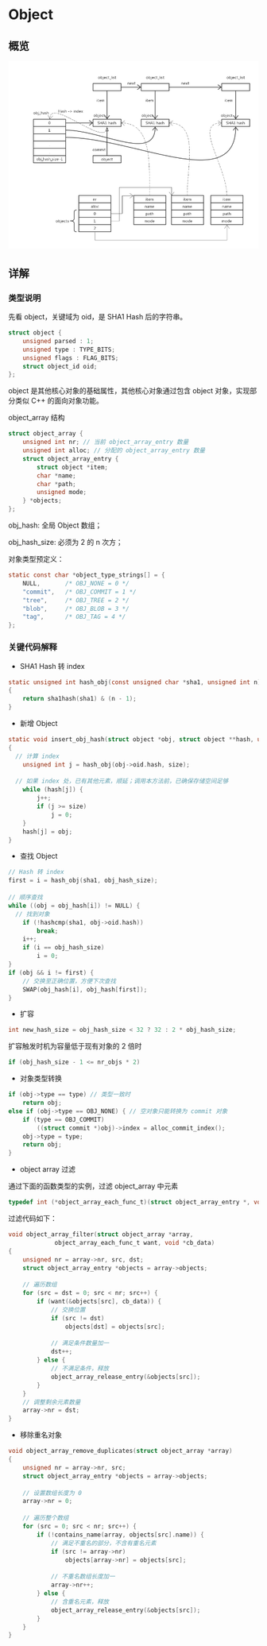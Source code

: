 # Object

## 概览

![Object](images/object.png)

## 详解

### 类型说明

先看 object，关键域为 oid，是 SHA1 Hash 后的字符串。

```C
struct object {
	unsigned parsed : 1;
	unsigned type : TYPE_BITS;
	unsigned flags : FLAG_BITS;
	struct object_id oid;
};
```

object 是其他核心对象的基础属性，其他核心对象通过包含 object 对象，实现部分类似 C++ 的面向对象功能。

object_array 结构

```C
struct object_array {
	unsigned int nr; // 当前 object_array_entry 数量
	unsigned int alloc; // 分配的 object_array_entry 数量
	struct object_array_entry {
		struct object *item;
		char *name;
		char *path;
		unsigned mode;
	} *objects;
};
```

obj_hash: 全局 Object 数组；

obj_hash_size: 必须为 2 的 n 次方；

对象类型预定义：

```C
static const char *object_type_strings[] = {
	NULL,		/* OBJ_NONE = 0 */
	"commit",	/* OBJ_COMMIT = 1 */
	"tree",		/* OBJ_TREE = 2 */
	"blob",		/* OBJ_BLOB = 3 */
	"tag",		/* OBJ_TAG = 4 */
};
```

### 关键代码解释

- SHA1 Hash 转 index

```C
static unsigned int hash_obj(const unsigned char *sha1, unsigned int n)
{
	return sha1hash(sha1) & (n - 1);
}
```

- 新增 Object

```C
static void insert_obj_hash(struct object *obj, struct object **hash, unsigned int size)
{
  // 计算 index
	unsigned int j = hash_obj(obj->oid.hash, size);

  // 如果 index 处，已有其他元素，顺延；调用本方法前，已确保存储空间足够
	while (hash[j]) {
		j++;
		if (j >= size)
			j = 0;
	}
	hash[j] = obj;
}
```

- 查找 Object

```C
// Hash 转 index
first = i = hash_obj(sha1, obj_hash_size);

// 顺序查找
while ((obj = obj_hash[i]) != NULL) {
  // 找到对象
	if (!hashcmp(sha1, obj->oid.hash))
		break;
	i++;
	if (i == obj_hash_size)
		i = 0;
}
if (obj && i != first) {
	// 交换至正确位置，方便下次查找
	SWAP(obj_hash[i], obj_hash[first]);
}
```

- 扩容

```C
int new_hash_size = obj_hash_size < 32 ? 32 : 2 * obj_hash_size;
```

扩容触发时机为容量低于现有对象的 2 倍时

```C
if (obj_hash_size - 1 <= nr_objs * 2)
```

- 对象类型转换

```C
if (obj->type == type) // 类型一致时
	return obj;
else if (obj->type == OBJ_NONE) { // 空对象只能转换为 commit 对象
	if (type == OBJ_COMMIT)
		((struct commit *)obj)->index = alloc_commit_index();
	obj->type = type;
	return obj;
}
```

- object array 过滤

通过下面的函数类型的实例，过滤 object_array 中元素

```C
typedef int (*object_array_each_func_t)(struct object_array_entry *, void *);
```

过滤代码如下：

```C
void object_array_filter(struct object_array *array,
			 object_array_each_func_t want, void *cb_data)
{
	unsigned nr = array->nr, src, dst;
	struct object_array_entry *objects = array->objects;

	// 遍历数组
	for (src = dst = 0; src < nr; src++) {
		if (want(&objects[src], cb_data)) {
			// 交换位置
			if (src != dst)
				objects[dst] = objects[src];

			// 满足条件数量加一
			dst++;
		} else {
			// 不满足条件，释放
			object_array_release_entry(&objects[src]);
		}
	}
	// 调整剩余元素数量
	array->nr = dst;
}
```

- 移除重名对象

```C
void object_array_remove_duplicates(struct object_array *array)
{
	unsigned nr = array->nr, src;
	struct object_array_entry *objects = array->objects;

	// 设置数组长度为 0
	array->nr = 0;

	// 遍历整个数组
	for (src = 0; src < nr; src++) {
		if (!contains_name(array, objects[src].name)) {
			// 满足不重名的部分，不含有重名元素
			if (src != array->nr)
				objects[array->nr] = objects[src];

			// 不重名数组长度加一
			array->nr++;
		} else {
			// 含重名元素，释放
			object_array_release_entry(&objects[src]);
		}
	}
}
```
